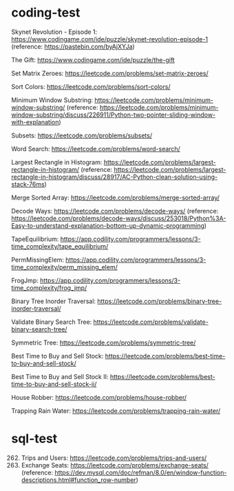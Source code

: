 # coding-test
Skynet Revolution - Episode 1: https://www.codingame.com/ide/puzzle/skynet-revolution-episode-1 (reference: https://pastebin.com/byAjXYJa)

The Gift: https://www.codingame.com/ide/puzzle/the-gift

Set Matrix Zeroes: https://leetcode.com/problems/set-matrix-zeroes/

Sort Colors: https://leetcode.com/problems/sort-colors/

Minimum Window Substring: https://leetcode.com/problems/minimum-window-substring/ (reference: https://leetcode.com/problems/minimum-window-substring/discuss/226911/Python-two-pointer-sliding-window-with-explanation)

Subsets: https://leetcode.com/problems/subsets/

Word Search: https://leetcode.com/problems/word-search/

Largest Rectangle in Histogram: https://leetcode.com/problems/largest-rectangle-in-histogram/ (reference: https://leetcode.com/problems/largest-rectangle-in-histogram/discuss/28917/AC-Python-clean-solution-using-stack-76ms)

Merge Sorted Array: https://leetcode.com/problems/merge-sorted-array/

Decode Ways: https://leetcode.com/problems/decode-ways/ (reference: https://leetcode.com/problems/decode-ways/discuss/253018/Python%3A-Easy-to-understand-explanation-bottom-up-dynamic-programming)

TapeEquilibrium: https://app.codility.com/programmers/lessons/3-time_complexity/tape_equilibrium/

PermMissingElem: https://app.codility.com/programmers/lessons/3-time_complexity/perm_missing_elem/

FrogJmp: https://app.codility.com/programmers/lessons/3-time_complexity/frog_jmp/

Binary Tree Inorder Traversal: https://leetcode.com/problems/binary-tree-inorder-traversal/

Validate Binary Search Tree:  https://leetcode.com/problems/validate-binary-search-tree/

Symmetric Tree: https://leetcode.com/problems/symmetric-tree/

Best Time to Buy and Sell Stock: https://leetcode.com/problems/best-time-to-buy-and-sell-stock/

Best Time to Buy and Sell Stock II: https://leetcode.com/problems/best-time-to-buy-and-sell-stock-ii/

House Robber: https://leetcode.com/problems/house-robber/

Trapping Rain Water: https://leetcode.com/problems/trapping-rain-water/

# sql-test
262. Trips and Users: https://leetcode.com/problems/trips-and-users/
626. Exchange Seats: https://leetcode.com/problems/exchange-seats/ (reference: https://dev.mysql.com/doc/refman/8.0/en/window-function-descriptions.html#function_row-number)
